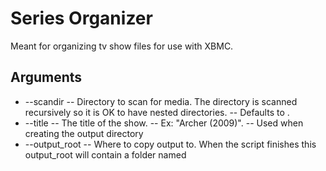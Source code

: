 # Series Organizer
Meant for organizing tv show files for use with XBMC.

## Arguments
- --scandir
-- Directory to scan for media. The directory is scanned recursively so it is OK to have nested directories.
-- Defaults to .
- --title
-- The title of the show.
-- Ex: "Archer (2009)".
-- Used when creating the output directory
- --output_root
-- Where to copy output to. When the script finishes this output_root will contain a folder named <Title> for whatever title you supplied. Within that <Title> folder there will be a folder for each Season. Within each season folder will be each episode in the format s<season_number>e<episode_number>.<file_extension>
-- Ex: /home/<you>/Videos
- --dry-run
-- No files are copied and no directories are created, useful for testing regexes.
- --season_regex
-- regex used for extracting the season number from a filename.
- --episode_regex
-- Same as above but for episodes.
- --extension_regex
-- same as above but for the extension.

## How it works

The script walks over all files in scandir recursively. For each file found:
1. Attempt to extract the season number, episode number, and file extension using the supplied regexes. If any of those fields are not found, the file is skipped.
2. With the supplied output root, series title and the parsed season number the script will check if the directory <output root>/<series title>/Season <season number> exists and create it if not.
3. The script will then copy the file to that directory with the format s<season number>e<episode number>.<extension>
